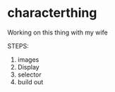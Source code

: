 # characterthing
Working on this thing with my wife


STEPS:
1.  images
2.  Display
3.  selector
4.  build out